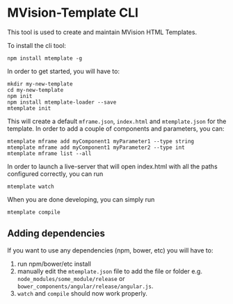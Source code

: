 # MVision-Template CLI
This tool is used to create and maintain MVision HTML Templates.

To install the cli tool:

```
npm install mtemplate -g
```

In order to get started, you will have to:

```
mkdir my-new-template
cd my-new-template
npm init
npm install mtemplate-loader --save
mtemplate init
```

This will create a default `mframe.json`, `index.html` and `mtemplate.json` for the template. In order to add a couple of components and parameters, you can:

```
mtemplate mframe add myComponent1 myParameter1 --type string
mtemplate mframe add myComponent1 myParameter2 --type int
mtemplate mframe list --all
```

In order to launch a live-server that will open index.html with all the paths configured correctly, you can run

```
mtemplate watch
```

When you are done developing, you can simply run

```
mtemplate compile
```

## Adding dependencies
If you want to use any dependencies (npm, bower, etc) you will have to:

1) run npm/bower/etc install
2) manually edit the `mtemplate.json` file to add the file or folder e.g. `node_modules/some_module/release` or `bower_components/angular/release/angular.js`.
3) `watch` and `compile` should now work properly.
